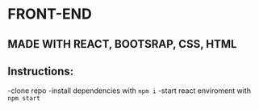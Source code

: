 # FRONT-END  
## MADE WITH REACT, BOOTSRAP, CSS, HTML

Instructions:
---
-clone repo
-install dependencies with `npm i`
-start react enviroment with `npm start`
